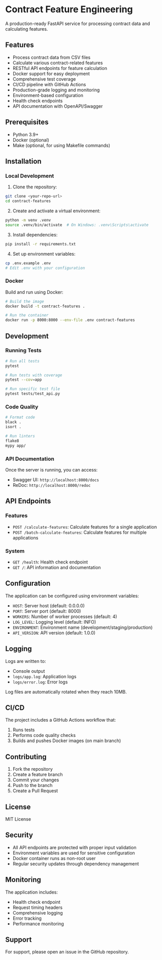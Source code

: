 # Contract Feature Engineering

A production-ready FastAPI service for processing contract data and calculating features.

## Features

- Process contract data from CSV files
- Calculate various contract-related features
- RESTful API endpoints for feature calculation
- Docker support for easy deployment
- Comprehensive test coverage
- CI/CD pipeline with GitHub Actions
- Production-grade logging and monitoring
- Environment-based configuration
- Health check endpoints
- API documentation with OpenAPI/Swagger

## Prerequisites

- Python 3.9+
- Docker (optional)
- Make (optional, for using Makefile commands)

## Installation

### Local Development

1. Clone the repository:
```bash
git clone <your-repo-url>
cd contract-features
```

2. Create and activate a virtual environment:
```bash
python -m venv .venv
source .venv/bin/activate  # On Windows: .venv\Scripts\activate
```

3. Install dependencies:
```bash
pip install -r requirements.txt
```

4. Set up environment variables:
```bash
cp .env.example .env
# Edit .env with your configuration
```

### Docker

Build and run using Docker:

```bash
# Build the image
docker build -t contract-features .

# Run the container
docker run -p 8000:8000 --env-file .env contract-features
```

## Development

### Running Tests

```bash
# Run all tests
pytest

# Run tests with coverage
pytest --cov=app

# Run specific test file
pytest tests/test_api.py
```

### Code Quality

```bash
# Format code
black .
isort .

# Run linters
flake8
mypy app/
```

### API Documentation

Once the server is running, you can access:
- Swagger UI: `http://localhost:8000/docs`
- ReDoc: `http://localhost:8000/redoc`

## API Endpoints

### Features

- `POST /calculate-features`: Calculate features for a single application
- `POST /batch-calculate-features`: Calculate features for multiple applications

### System

- `GET /health`: Health check endpoint
- `GET /`: API information and documentation

## Configuration

The application can be configured using environment variables:

- `HOST`: Server host (default: 0.0.0.0)
- `PORT`: Server port (default: 8000)
- `WORKERS`: Number of worker processes (default: 4)
- `LOG_LEVEL`: Logging level (default: INFO)
- `ENVIRONMENT`: Environment name (development/staging/production)
- `API_VERSION`: API version (default: 1.0.0)

## Logging

Logs are written to:
- Console output
- `logs/app.log`: Application logs
- `logs/error.log`: Error logs

Log files are automatically rotated when they reach 10MB.

## CI/CD

The project includes a GitHub Actions workflow that:
1. Runs tests
2. Performs code quality checks
3. Builds and pushes Docker images (on main branch)

## Contributing

1. Fork the repository
2. Create a feature branch
3. Commit your changes
4. Push to the branch
5. Create a Pull Request

## License

MIT License

## Security

- All API endpoints are protected with proper input validation
- Environment variables are used for sensitive configuration
- Docker container runs as non-root user
- Regular security updates through dependency management

## Monitoring

The application includes:
- Health check endpoint
- Request timing headers
- Comprehensive logging
- Error tracking
- Performance monitoring

## Support

For support, please open an issue in the GitHub repository. 